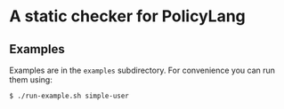 # A static checker for PolicyLang

## Examples
Examples are in the `examples` subdirectory. For convenience you can run them using:

```bash
$ ./run-example.sh simple-user
```
